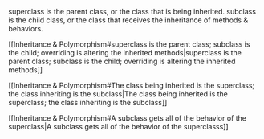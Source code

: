 superclass is the parent class, or the class that is being inherited. subclass is the child class, or the class that receives the inheritance of methods & behaviors.

[[Inheritance & Polymorphism#superclass is the parent class; subclass is the child; overriding is altering the inherited methods|superclass is the parent class; subclass is the child; overriding is altering the inherited methods]]

[[Inheritance & Polymorphism#The class being inherited is the superclass; the class inheriting is the subclass|The class being inherited is the superclass; the class inheriting is the subclass]]

[[Inheritance & Polymorphism#A subclass gets all of the behavior of the superclass|A subclass gets all of the behavior of the superclasss]]